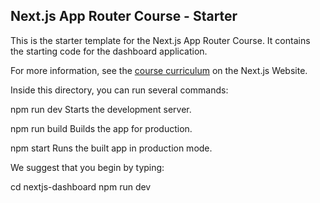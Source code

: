 ## Next.js App Router Course - Starter

This is the starter template for the Next.js App Router Course. It contains the starting code for the dashboard application.

For more information, see the [course curriculum](https://nextjs.org/learn) on the Next.js Website.

Inside this directory, you can run several commands:

npm run dev
Starts the development server.

npm run build
Builds the app for production.

npm start
Runs the built app in production mode.

We suggest that you begin by typing:

cd nextjs-dashboard
npm run dev
